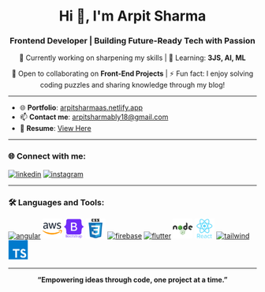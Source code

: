<h1 align="center">Hi 👋, I'm Arpit Sharma</h1>
<h3 align="center">Frontend Developer | Building Future-Ready Tech with Passion</h3>

<p align="center"> 
🔭 Currently working on sharpening my skills | 🌱 Learning: <strong>3JS, AI, ML</strong>
</p>

<p align="center"> 
👯 Open to collaborating on <strong>Front-End Projects</strong> | ⚡ Fun fact: I enjoy solving coding puzzles and sharing knowledge through my blog!
</p>

---

- 🌐 **Portfolio**: [arpitsharmaas.netlify.app](https://arpitsharmaas.netlify.app/)
- 📫 **Contact me**: arpitsharmably18@gmail.com
- 📄 **Resume**: [View Here](https://arpitsharmaas.netlify.app/)

---

<h3 align="left">🌐 Connect with me:</h3>
<p align="left">
  <a href="https://linkedin.com/in/arpitsharmaas" target="blank"><img align="center" src="https://cdn.jsdelivr.net/npm/simple-icons@v3/icons/linkedin.svg" alt="linkedin" height="30" width="30" /></a>
  <a href="https://instagram.com/debugging_wallah" target="blank"><img align="center" src="https://cdn.jsdelivr.net/npm/simple-icons@v3/icons/instagram.svg" alt="instagram" height="30" width="30" /></a>
</p>

---

<h3 align="left">🛠 Languages and Tools:</h3>
<p align="left">
  <a href="https://angular.io" target="_blank" rel="noreferrer"><img src="https://angular.io/assets/images/logos/angular/angular.svg" alt="angular" width="40" height="40"/></a>
  <a href="https://aws.amazon.com" target="_blank" rel="noreferrer"><img src="https://raw.githubusercontent.com/devicons/devicon/master/icons/amazonwebservices/amazonwebservices-original-wordmark.svg" alt="aws" width="40" height="40"/></a>
  <a href="https://getbootstrap.com" target="_blank" rel="noreferrer"><img src="https://raw.githubusercontent.com/devicons/devicon/master/icons/bootstrap/bootstrap-plain-wordmark.svg" alt="bootstrap" width="40" height="40"/></a>
  <a href="https://www.w3schools.com/css/" target="_blank" rel="noreferrer"><img src="https://raw.githubusercontent.com/devicons/devicon/master/icons/css3/css3-original-wordmark.svg" alt="css3" width="40" height="40"/></a>
  <a href="https://firebase.google.com/" target="_blank" rel="noreferrer"><img src="https://www.vectorlogo.zone/logos/firebase/firebase-icon.svg" alt="firebase" width="40" height="40"/></a>
  <a href="https://flutter.dev" target="_blank" rel="noreferrer"><img src="https://www.vectorlogo.zone/logos/flutterio/flutterio-icon.svg" alt="flutter" width="40" height="40"/></a>
  <a href="https://nodejs.org" target="_blank" rel="noreferrer"><img src="https://raw.githubusercontent.com/devicons/devicon/master/icons/nodejs/nodejs-original-wordmark.svg" alt="nodejs" width="40" height="40"/></a>
  <a href="https://reactjs.org/" target="_blank" rel="noreferrer"><img src="https://raw.githubusercontent.com/devicons/devicon/master/icons/react/react-original-wordmark.svg" alt="react" width="40" height="40"/></a>
  <a href="https://tailwindcss.com/" target="_blank" rel="noreferrer"><img src="https://www.vectorlogo.zone/logos/tailwindcss/tailwindcss-icon.svg" alt="tailwind" width="40" height="40"/></a>
  <a href="https://www.typescriptlang.org/" target="_blank" rel="noreferrer"><img src="https://raw.githubusercontent.com/devicons/devicon/master/icons/typescript/typescript-original.svg" alt="typescript" width="40" height="40"/></a>
</p>

---

<p align="center">
  <strong>“Empowering ideas through code, one project at a time.”</strong>
</p>

